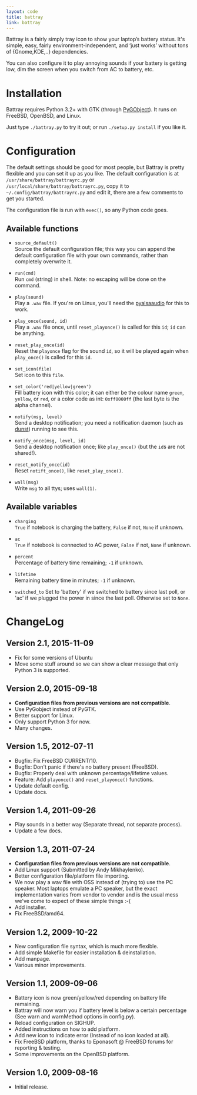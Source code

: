 ```yaml
---
layout: code
title: battray
link: battray
---
```


Battray is a fairly simply tray icon to show your laptop’s battery status.
It's simple, easy, fairly environment-independent, and ‘just works’ without
tons of {Gnome,KDE,..} dependencies.

You can also configure it to play annoying sounds if your battery is getting low,
dim the screen when you switch from AC to battery, etc.


Installation
============
Battray requires Python 3.2+ with GTK (through [PyGObject][pygobject]). It runs
on FreeBSD, OpenBSD, and Linux.

Just type `./battray.py` to try it out; or run `./setup.py install` if you like it.


Configuration
=============
The default settings should be good for most people, but Battray is pretty
flexible and you can set it up as you like.
The default configuration is at `/usr/share/battray/battrayrc.py` or
`/usr/local/share/battray/battrayrc.py`, copy it to
`~/.config/battray/battrayrc.py` and edit it, there are a few comments to get
you started.  

The configuration file is run with `exec()`, so any Python code goes.


Available functions
-------------------
- `source_default()`  
  Source the default configuration file; this way you can append the default
  configuration file with your own commands, rather than completely overwrite it.

- `run(cmd)`  
  Run `cmd` (string) in shell. Note: no escaping will be done on the command.

- `play(sound)`  
   Play a `.wav` file. If you're on Linux, you'll need the
   [pyalsaaudio][pyalsaaudio] for this to work.

- `play_once(sound, id)`  
  Play a `.wav` file once, until `reset_playonce()` is called for this `id`;
  `id` can be anything.

- `reset_play_once(id)`  
  Reset the `playonce` flag for the sound `id`, so it will be played again when
  `play_once()` is called for this `id`.

- `set_icon(file)`  
  Set icon to this `file`.

- `set_color('red|yellow|green')`  
  Fill battery icon with  this  color; it can either be the colour name `green`,
  `yellow`, or `red`, or a color code as int: `0xff0000ff` (the last byte is
  the alpha channel).

- `notify(msg, level)`  
  Send a desktop notification; you need a notification daemon (such as
  [dunst][dunst]) running to see this.

- `notify_once(msg, level, id)`  
  Send a desktop notification once; like `play_once()` (but the `id`s are not
  shared!).

- `reset_notify_once(id)`  
  Reset `notift_once()`, like `reset_play_once()`.

- `wall(msg)`  
  Write `msg` to all ttys; uses `wall(1)`.



Available variables
-------------------
- `charging`  
  `True` if notebook is charging the battery, `False` if not, `None` if unknown.

- `ac`  
  `True` if notebook is connected to AC power, `False` if not, `None` if
  unknown.

- `percent`  
  Percentage of battery time remaining; `-1` if unknown.

- `lifetime`  
  Remaining battery time in minutes; `-1` if unknown.

- `switched_to`
  Set to 'battery' if we switched to battery since last poll, or 'ac' if we
  plugged the power in since the last poll. Otherwise set to `None`.



ChangeLog
=========

Version 2.1, 2015-11-09
-----------------------
- Fix for some versions of Ubuntu
- Move some stuff around so we can show a clear message that only Python 3 is
  supported.


Version 2.0, 2015-09-18
-----------------------
- **Configuration files from previous versions are not compatible**.
- Use PyGobject instead of PyGTK.
- Better support for Linux.
- Only support Python 3 for now.
- Many changes.


Version 1.5, 2012-07-11
-----------------------
- Bugfix: Fix FreeBSD CURRENT/10.
- Bugfix: Don't panic if there's no battery present (FreeBSD).
- Bugfix: Properly deal with unknown percentage/lifetime values.
- Feature: Add `playonce()` and `reset_playonce()` functions.
- Update default config.
- Update docs.


Version 1.4, 2011-09-26
-----------------------
- Play sounds in a better way (Separate thread, not separate process).
- Update a few docs.


Version 1.3, 2011-07-24
-----------------------
- **Configuration files from previous versions are not compatible**.
- Add Linux support (Submitted by Andy Mikhaylenko).
- Better configuration file/platform file importing.
- We now play a wav file with OSS instead of (trying to) use the PC speaker. Most laptops emulate a PC speaker, but the exact implementation varies from vendor to vendor and is the usual mess we've come to expect of these simple things :-(
- Add installer.
- Fix FreeBSD/amd64.


Version 1.2, 2009-10-22
-----------------------
- New configuration file syntax, which is much more flexible.
- Add simple Makefile for easier installation & deinstallation.
- Add manpage.
- Various minor improvements.


Version 1.1, 2009-09-06
-----------------------
- Battery icon is now green/yellow/red depending on battery life remaining.
- Battray will now warn you if battery level is below a certain percentage (See warn and warnMethod options in config.py).
- Reload configuration on SIGHUP.
- Added instructions on how to add platform.
- Add new icon to indicate error (Instead of no icon loaded at all).
- Fix FreeBSD platform, thanks to Eponasoft @ FreeBSD forums for reporting & testing.
- Some improvements on the OpenBSD platform.


Version 1.0, 2009-08-16
-----------------------
- Initial release.


[dunst]: https://github.com/knopwob/dunst
[pygobject]: https://wiki.gnome.org/action/show/Projects/PyGObject
[pyalsaaudio]: https://pypi.python.org/pypi/pyalsaaudio
